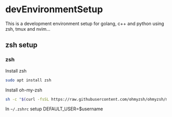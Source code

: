 # devEnvironmentSetup
This is a development environment setup for golang, c++ and python using zsh, tmux and nvim... 

## zsh setup
### zsh
Install zsh
```bash
sudo apt install zsh
```

Install oh-my-zsh
```bash
sh -c "$(curl -fsSL https://raw.githubusercontent.com/ohmyzsh/ohmyzsh/master/tools/install.sh)"
```

In `~/.zshrc` setup DEFAULT_USER=$username 


